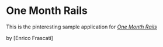 # One Month Rails

This is the pinteresting sample application for
[*One Month Rails*](http://onemonthrails.com)

by [Enrico Frascati]
